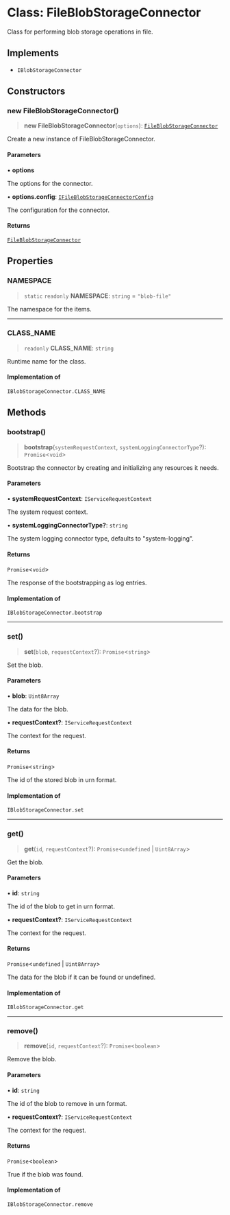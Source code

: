 # Class: FileBlobStorageConnector

Class for performing blob storage operations in file.

## Implements

- `IBlobStorageConnector`

## Constructors

### new FileBlobStorageConnector()

> **new FileBlobStorageConnector**(`options`): [`FileBlobStorageConnector`](FileBlobStorageConnector.md)

Create a new instance of FileBlobStorageConnector.

#### Parameters

• **options**

The options for the connector.

• **options.config**: [`IFileBlobStorageConnectorConfig`](../interfaces/IFileBlobStorageConnectorConfig.md)

The configuration for the connector.

#### Returns

[`FileBlobStorageConnector`](FileBlobStorageConnector.md)

## Properties

### NAMESPACE

> `static` `readonly` **NAMESPACE**: `string` = `"blob-file"`

The namespace for the items.

***

### CLASS\_NAME

> `readonly` **CLASS\_NAME**: `string`

Runtime name for the class.

#### Implementation of

`IBlobStorageConnector.CLASS_NAME`

## Methods

### bootstrap()

> **bootstrap**(`systemRequestContext`, `systemLoggingConnectorType`?): `Promise`\<`void`\>

Bootstrap the connector by creating and initializing any resources it needs.

#### Parameters

• **systemRequestContext**: `IServiceRequestContext`

The system request context.

• **systemLoggingConnectorType?**: `string`

The system logging connector type, defaults to "system-logging".

#### Returns

`Promise`\<`void`\>

The response of the bootstrapping as log entries.

#### Implementation of

`IBlobStorageConnector.bootstrap`

***

### set()

> **set**(`blob`, `requestContext`?): `Promise`\<`string`\>

Set the blob.

#### Parameters

• **blob**: `Uint8Array`

The data for the blob.

• **requestContext?**: `IServiceRequestContext`

The context for the request.

#### Returns

`Promise`\<`string`\>

The id of the stored blob in urn format.

#### Implementation of

`IBlobStorageConnector.set`

***

### get()

> **get**(`id`, `requestContext`?): `Promise`\<`undefined` \| `Uint8Array`\>

Get the blob.

#### Parameters

• **id**: `string`

The id of the blob to get in urn format.

• **requestContext?**: `IServiceRequestContext`

The context for the request.

#### Returns

`Promise`\<`undefined` \| `Uint8Array`\>

The data for the blob if it can be found or undefined.

#### Implementation of

`IBlobStorageConnector.get`

***

### remove()

> **remove**(`id`, `requestContext`?): `Promise`\<`boolean`\>

Remove the blob.

#### Parameters

• **id**: `string`

The id of the blob to remove in urn format.

• **requestContext?**: `IServiceRequestContext`

The context for the request.

#### Returns

`Promise`\<`boolean`\>

True if the blob was found.

#### Implementation of

`IBlobStorageConnector.remove`
